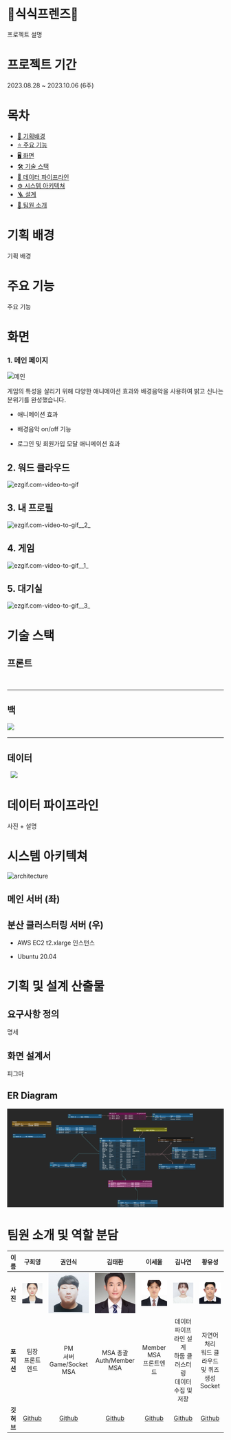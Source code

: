 # 🐰식식프렌즈📆

프로젝트 설명

# 프로젝트 기간

2023.08.28 ~ 2023.10.06 (6주)

# 목차

- [🎯 기획배경](#subject)
- [⭐️ 주요 기능](#mainContents)
- [🖥️ 화면](#contents)
- [🛠️ 기술 스택](#skills)
- [💾 데이터 파이프라인](#dataPipelines)
- [⚙ 시스템 아키텍쳐](#systemArchitecture)
- [🪜 설계](#design)
- [👥 팀원 소개](#members)

# 기획 배경

<a name="subject"></a>

기획 배경

# 주요 기능

<a name="mainContents"></a>

주요 기능

# 화면

<a name="contents"></a>

### 1. 메인 페이지

![메인](/uploads/79fe71eca732b49aa6b99b98eae57cfb/메인.gif)

게임의 특성을 살리기 위해 다양한 애니메이션 효과와 배경음악을 사용하여 밝고 신나는 분위기를 완성했습니다.

- 애니메이션 효과

- 배경음악 on/off 기능

- 로그인 및 회원가입 모달 애니메이션 효과

## 2. 워드 클라우드

![ezgif.com-video-to-gif](/uploads/aa87487adf689be172d7063f5997e3e0/ezgif.com-video-to-gif.gif)

## 3. 내 프로필

![ezgif.com-video-to-gif__2_](/uploads/08f039045eac411fdd2bf59872151976/ezgif.com-video-to-gif__2_.gif)

## 4. 게임

![ezgif.com-video-to-gif__1_](/uploads/98fdcf21d91e6e3309a709ac17401880/ezgif.com-video-to-gif__1_.gif)

## 5. 대기실

![ezgif.com-video-to-gif__3_](/uploads/ad441cabaa2703b8c0e6bf0e1b93b25b/ezgif.com-video-to-gif__3_.gif)

# 기술 스택

<a name="skills"></a>

## 프론트

<img title="" src="https://img.shields.io/badge/Next.js-000000?style=for-the-badge&logo=nextdotjs&logoColor=white" alt="">

---

## 백

<img src="https://img.shields.io/badge/springboot-6DB33F?style=for-the-badge&logo=springboot&logoColor=white">

---

## 데이터

<img title="" src="https://img.shields.io/badge/hadoop-66CCFF?style=for-the-badge&logo=apachehadoop&logoColor=black" alt="">

<img title="" src="https://img.shields.io/badge/spark-E25A1C?style=for-the-badge&logo=apachespark&logoColor=white" alt="">

<img src="https://img.shields.io/badge/python-3776AB?style=for-the-badge&logo=python&logoColor=white">

<img title="" src="https://img.shields.io/badge/Docker-2496ED?style=for-the-badge&logo=docker&logoColor=white" alt="">

<img title="" src="https://img.shields.io/badge/Airflow-017CEE?style=for-the-badge&logo=apacheairflow&logoColor=white" alt=""> 

# 데이터 파이프라인

<a name="dataPipelines"></a>

사진 + 설명

# 시스템 아키텍쳐

<a name="systemArchitecture"></a>

![architecture](./assets/arch.png)

## 메인 서버 (좌)

## 분산 클러스터링 서버 (우)

- AWS EC2 t2.xlarge 인스턴스

- Ubuntu 20.04

# 기획 및 설계 산출물

<a name="design"></a>

## 요구사항 정의

명세

## 화면 설계서

피그마

## ER Diagram

![erd](./assets/erd.png)

# 팀원 소개 및 역할 분담

<a name="members"></a>

| 이름      | **구희영**                                                                             | **권인식**                                                                                   | **김태환**                                                                                     | **이세울**                                                                                    | **김나연**                                                                                   | **황유성**                                                                                     |
|:-------:|:-----------------------------------------------------------------------------------:|:-----------------------------------------------------------------------------------------:|:-------------------------------------------------------------------------------------------:|:------------------------------------------------------------------------------------------:|:-----------------------------------------------------------------------------------------:|:-------------------------------------------------------------------------------------------:|
| **사진**  | <img title="" src="./assets/hy.png" alt="heeyoung" width="133" data-align="center"> | <img title="" src="./assets/image%20(4).png" alt="insik" width="201" data-align="center"> | <img title="" src="./assets/image%20(3).png" alt="taehwan" width="173" data-align="center"> | <img title="" src="./assets/image%20(6).png" alt="sewool" data-align="center" width="172"> | <img title="" src="./assets/image%20(5).png" alt="nayeon" data-align="center" width="94"> | <img title="" src="./assets/image%20(2).png" alt="yuseong" data-align="center" width="126"> |
| **포지션** | 팀장<br/>프론트엔드                                                                        | PM<br />서버<br/>Game/Socket MSA                                                            | MSA 총괄 <br />Auth/Member MSA                                                                | Member MSA<br />프론트엔드                                                                      | 데이터 파이프라인 설계<br />하둡 클러스터링 <br/>데이터 수집 및 저장                                               | 자연어처리 <br />워드 클라우드 및 퀴즈 생성 <br />Socket                                                    |
| **깃허브** | [Github](https://github.com/hi9900)                                                 | [Github](https://github.com/PassionSoftIan)                                               | [Github](https://github.com/kimta2hwan)                                                     | [Github](https://github.com/sl39)                                                          | [Github](https://github.com/nayeonxkim)                                                   | [Github](https://github.com/StarSein)                                                       |
